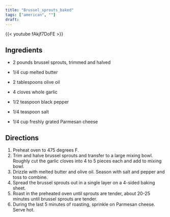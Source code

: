 ```yaml
---
title: "Brussel_sprouts_baked"
tags: ["american", ""]
draft:
---
```


{{< youtube fAkjf7DoFE  >}}

## Ingredients

-	2  pounds brussel sprouts, trimmed and halved

-	1/4 cup melted butter

-	2 tablespoons olive oil

-	4 cloves whole garlic

-	1/2 teaspoon black pepper

-	1/4 teaspoon salt

-	1/4 cup freshly grated Parmesan cheese

## Directions

1. Preheat oven to 475 degrees F.
2. Trim and halve brussel sprouts and transfer to a large mixing bowl. Roughly cut the garlic cloves into 4 to 5 pieces each and add to mixing bowl.
3. Drizzle with melted butter and olive oil. Season with salt and pepper and toss to combine.
4. Spread the brussel sprouts out in a single layer on a 4-sided baking sheet.
5. Roast in the preheated oven until sprouts are tender, about 20-25 minutes until brussel sprouts are tender.
6. During the last 5 minutes of roasting, sprinkle on Parmesan cheese. Serve hot.